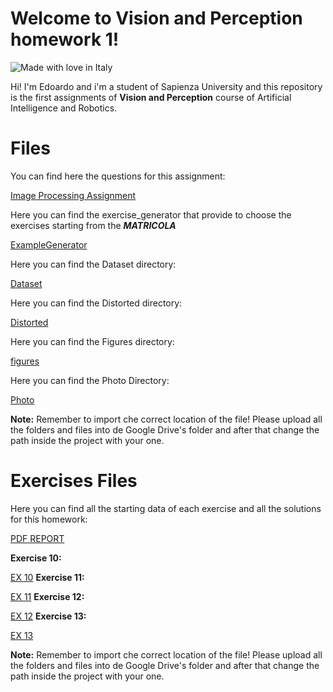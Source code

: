 # Welcome to Vision and Perception homework 1!
![Made with love in Italy](https://madewithlove.now.sh/it?heart=true&colorA=%234d3c6f&template=for-the-badge)

Hi! I'm Edoardo and i'm a student of Sapienza University and this repository is the first assignments of **Vision and Perception** course of Artificial Intelligence and Robotics.


# Files

You can find here the questions for this assignment:

[Image Processing Assignment](https://github.com/DarkShrill/Vision-and-Perception-HW1/blob/master/ImageProcessing_assignment.pdf)

Here you can find the exercise_generator that provide to choose the exercises starting from the ***MATRICOLA***

[ExampleGenerator](https://github.com/DarkShrill/Vision-and-Perception-HW1/blob/master/ExampleGeneration.ipynb)

Here you can find the Dataset directory:

[Dataset](https://github.com/DarkShrill/Vision-and-Perception-HW1/tree/master/Dataset)

Here you can find the Distorted directory:

[Distorted](https://github.com/DarkShrill/Vision-and-Perception-HW1/tree/master/Distorted)

Here you can find the Figures directory:

[figures](https://github.com/DarkShrill/Vision-and-Perception-HW1/tree/master/figures)

Here you can find the Photo Directory:

[Photo](https://github.com/DarkShrill/Vision-and-Perception-HW1/tree/master/Photos)

**Note:** Remember to import che correct location of the file! Please upload all the folders and files into de Google Drive's folder and after that change the path inside the project with your one.

# Exercises Files

Here you can find all the starting data of each exercise and all the solutions for this homework:

[PDF REPORT](https://github.com/DarkShrill/Vision-and-Perception-HW1/blob/master/report.pdf)

**Exercise 10:**

[EX 10](https://github.com/DarkShrill/Vision-and-Perception-HW1/blob/master/exercise_10.ipynb)
**Exercise 11:**

[EX 11](https://github.com/DarkShrill/Vision-and-Perception-HW1/blob/master/exercise_11.ipynb)
**Exercise 12:**

[EX 12](https://github.com/DarkShrill/Vision-and-Perception-HW1/blob/master/exercise_12.ipynb)
**Exercise 13:**

[EX 13](https://github.com/DarkShrill/Vision-and-Perception-HW1/blob/master/exercise_13.ipynb)


**Note:** Remember to import che correct location of the file! Please upload all the folders and files into de Google Drive's folder and after that change the path inside the project with your one.


